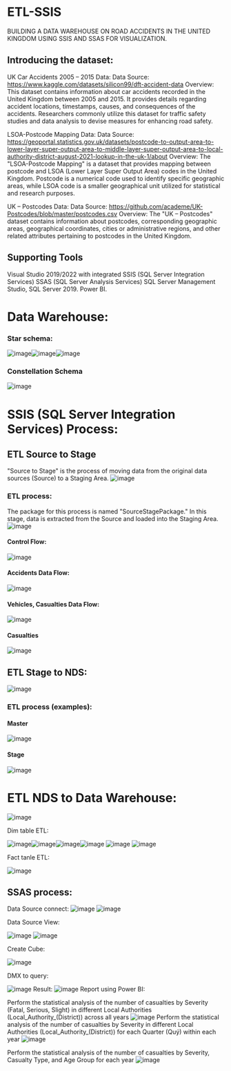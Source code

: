 # ETL-SSIS
BUILDING A DATA WAREHOUSE ON ROAD ACCIDENTS IN THE UNITED KINGDOM USING SSIS AND SSAS FOR VISUALIZATION.
## Introducing the dataset:
UK Car Accidents 2005 – 2015 Data:
Data Source: https://www.kaggle.com/datasets/silicon99/dft-accident-data
Overview: This dataset contains information about car accidents recorded in the United Kingdom between 2005 and 2015. It provides details regarding accident locations, timestamps, causes, and consequences of the accidents. Researchers commonly utilize this dataset for traffic safety studies and data analysis to devise measures for enhancing road safety.

LSOA-Postcode Mapping Data:
Data Source: https://geoportal.statistics.gov.uk/datasets/postcode-to-output-area-to-lower-layer-super-output-area-to-middle-layer-super-output-area-to-local-authority-district-august-2021-lookup-in-the-uk-1/about
Overview: The "LSOA-Postcode Mapping" is a dataset that provides mapping between postcode and LSOA (Lower Layer Super Output Area) codes in the United Kingdom. Postcode is a numerical code used to identify specific geographic areas, while LSOA code is a smaller geographical unit utilized for statistical and research purposes.

UK – Postcodes Data:
Data Source: https://github.com/academe/UK-Postcodes/blob/master/postcodes.csv
Overview: The "UK – Postcodes" dataset contains information about postcodes, corresponding geographic areas, geographical coordinates, cities or administrative regions, and other related attributes pertaining to postcodes in the United Kingdom.
##  Supporting Tools
Visual Studio 2019/2022 with integrated SSIS (SQL Server Integration Services) 
SSAS (SQL Server Analysis Services)
SQL Server Management Studio, SQL Server 2019.
Power BI.
# Data Warehouse:
### Star schema:
![image](https://github.com/NguyenThang-Nad/ETL-SSIS/assets/136436998/9f550249-fc2e-422c-b190-b65a64473cc5)![image](https://github.com/NguyenThang-Nad/ETL-SSIS/assets/136436998/c59b2651-558c-4d76-a73f-ba53adc76556)![image](https://github.com/NguyenThang-Nad/ETL-SSIS/assets/136436998/47cceafc-2096-4645-94a4-8ce936bc84cf)
### Constellation Schema
![image](https://github.com/NguyenThang-Nad/ETL-SSIS/assets/136436998/1f2a41f7-9579-47ce-bd2d-e9fa9b7b4af2)
# SSIS (SQL Server Integration Services) Process:
## ETL Source to Stage
"Source to Stage" is the process of moving data from the original data sources (Source) to a Staging Area.
![image](https://github.com/NguyenThang-Nad/ETL-SSIS/assets/136436998/003932d4-8e92-4b30-be63-7921b81eda41)

### ETL process:
The package for this process is named "SourceStagePackage." In this stage, data is extracted from the Source and loaded into the Staging Area.
![image](https://github.com/NguyenThang-Nad/ETL-SSIS/assets/136436998/26119b87-3c29-447c-b6db-f2f2c5fbae6b)
#### Control Flow:
![image](https://github.com/NguyenThang-Nad/ETL-SSIS/assets/136436998/200e86c0-76f3-4e2f-8f7a-15cdbe702394)
#### Accidents Data Flow:
![image](https://github.com/NguyenThang-Nad/ETL-SSIS/assets/136436998/e2c6accd-f8f1-46e4-a0c1-adcaa3d08ebf)
#### Vehicles, Casualties Data Flow:
![image](https://github.com/NguyenThang-Nad/ETL-SSIS/assets/136436998/4c587e6e-e521-400b-876a-a66784c1b59c)
#### Casualties
![image](https://github.com/NguyenThang-Nad/ETL-SSIS/assets/136436998/8f5dc151-9721-4208-9f76-09b4783b9529)
## ETL Stage to NDS:
![image](https://github.com/NguyenThang-Nad/ETL-SSIS/assets/136436998/1af17c41-f2de-45d9-97d6-4cab84190742)
### ETL process (examples):
#### Master
![image](https://github.com/NguyenThang-Nad/ETL-SSIS/assets/136436998/84a8344b-6456-4096-ba3b-4cf6bad8efca)
#### Stage
![image](https://github.com/NguyenThang-Nad/ETL-SSIS/assets/136436998/dd99899c-c7b1-4e86-a616-d9e4adc16d06)
# ETL NDS to Data Warehouse:
![image](https://github.com/NguyenThang-Nad/ETL-SSIS/assets/136436998/5879a6b7-3b1f-4c0d-b692-d046002c582a)


Dim table ETL:

![image](https://github.com/NguyenThang-Nad/ETL-SSIS/assets/136436998/3614b438-73ea-4aa4-a506-e00364dcfa5c)![image](https://github.com/NguyenThang-Nad/ETL-SSIS/assets/136436998/00f9b5f0-aa70-4b57-aa7d-8e540dcdf64f)![image](https://github.com/NguyenThang-Nad/ETL-SSIS/assets/136436998/d4284827-6d68-4204-857b-cd24d591893a)![image](https://github.com/NguyenThang-Nad/ETL-SSIS/assets/136436998/bd0608fb-026a-4c31-9026-4ae6838f6c92)
![image](https://github.com/NguyenThang-Nad/ETL-SSIS/assets/136436998/996ec637-07dd-4664-ac05-88bbeff5ccf6)
![image](https://github.com/NguyenThang-Nad/ETL-SSIS/assets/136436998/4fc432d7-c68a-44f0-974d-4f8a06e696c7)


Fact tanle ETL:

![image](https://github.com/NguyenThang-Nad/ETL-SSIS/assets/136436998/caab32e6-f9ff-4ebb-a21b-185e95366323)

## SSAS process:
Data Source connect:
![image](https://github.com/NguyenThang-Nad/ETL-SSIS/assets/136436998/6362afb9-682e-417f-87fb-f559fa023891)
![image](https://github.com/NguyenThang-Nad/ETL-SSIS/assets/136436998/35908b53-5005-4b6a-b0b1-e5f9cc5bfd6c)


Data Source View:


![image](https://github.com/NguyenThang-Nad/ETL-SSIS/assets/136436998/e9ecabfc-bfd6-4454-a363-ee89f8f85933)
![image](https://github.com/NguyenThang-Nad/ETL-SSIS/assets/136436998/aa8c1a26-0f42-4983-9f07-966ba84770c2)

Create Cube:

![image](https://github.com/NguyenThang-Nad/ETL-SSIS/assets/136436998/ecadec56-9c50-4b14-9c26-346f1cea8fea)


DMX to query:


![image](https://github.com/NguyenThang-Nad/ETL-SSIS/assets/136436998/82e026ad-dc8a-4a86-a803-6e9e52961920)
Result:
![image](https://github.com/NguyenThang-Nad/ETL-SSIS/assets/136436998/a426e84b-49b3-4653-9d25-c39f9b3e0fbe)
Report using Power BI:

Perform the statistical analysis of the number of casualties by Severity (Fatal, Serious, Slight) in different Local Authorities (Local_Authority_(District)) across all years
![image](https://github.com/NguyenThang-Nad/ETL-SSIS/assets/136436998/d1e570e3-6a74-4a7f-b1c2-fd7f38808bde)
Perform the statistical analysis of the number of casualties by Severity in different Local Authorities (Local_Authority_(District)) for each Quarter (Quý) within each year
![image](https://github.com/NguyenThang-Nad/ETL-SSIS/assets/136436998/f20507a0-d707-412f-9319-c0023017a55e)

Perform the statistical analysis of the number of casualties by Severity, Casualty Type, and Age Group for each year
![image](https://github.com/NguyenThang-Nad/ETL-SSIS/assets/136436998/50153e1b-32aa-4141-b34f-7ef8989c83ef)


















